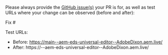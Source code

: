 Please always provide the [GitHub issue(s)](../issues) your PR is for, as well as test URLs where your change can be observed (before and after):

Fix #<gh-issue-id>

Test URLs:
- Before: https://main--aem-eds-universal-editor--AdobeDixon.aem.live/
- After: https://<branch>--aem-eds-universal-editor--AdobeDixon.aem.live/
